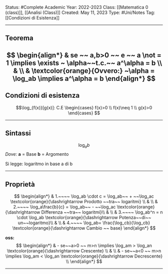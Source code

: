 Status: #Complete
Academic Year: 2022-2023
Class: [[Matematica 0 (class)]], [[Analisi (Class)]]
Created: May 11, 2023
Type: #Uni/Notes 
Tag: [[Condizioni di Esistenza]]

---
## Teorema 
$$
\begin{align*}
& se ~~ a,b>0 ~~ e ~~ a \not = 1 \implies \exists ~ \alpha~~t.c.~~ a^\alpha = b \\
& \\
& \textcolor{orange}{Ovvero:} ~\alpha = \log_ab \implies a^\alpha = b
\end{align*}
$$
---
## Condizioni di esistenza

$$\log_{f(x)}[g(x)]: C.E
\begin{cases}
   f(x)>0 \\
   f(x)\neq 1 \\
   g(x)>0
\end{cases} $$

---
## Sintassi 
$$ \log_a b$$
*Dove:*   **a** = Base
			 **b** = Argomento 

Si legge: logaritmo in base a di b

---
## Proprietà 
$$ \begin{align*}
& 1.~~~~ \log_ab \cdot c =  \log_ab~~ + ~~\log_ac \textcolor{orange}{\dashrightarrow Prodotto ~~tra~~ logaritmi} \\
& \\
& 2.~~~~ \log_a\frac{b}{c} =  \log_ab~~ - ~~\log_ac  \textcolor{orange}{\dashrightarrow Differenza ~~tra~~ logaritmi}\\
& \\
& 3.~~~~ \log_ab^n =  n \cdot \log_ab \textcolor{orange}{\dashrightarrow Potenza~~di~~ un~~logaritmo}\\
& \\
& 4.~~~~ \log_ab= \frac{\log_cb}{\log_cb} \textcolor{orange}{\dashrightarrow Cambio ~~ base}
\end{align*}
$$

**oss:** 
$$ \begin{align*}
& - se~~a>0 ~~ m>n \implies \log_am > \log_an \textcolor{orange}{\dashrightarrow Crescente} \\
& \\
& - se~~a<0 ~~ m>n \implies \log_am < \log_an \textcolor{orange}{\dashrightarrow Decrescente}  \\
\end{align*}
$$

---